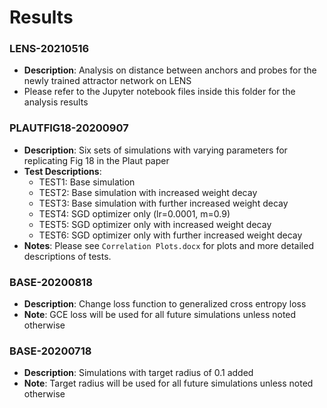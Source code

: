 # Results

### LENS-20210516
 * **Description**: Analysis on distance between anchors and probes for the newly trained attractor network on LENS
 * Please refer to the Jupyter notebook files inside this folder for the analysis results

### PLAUTFIG18-20200907
 * **Description**: Six sets of simulations with varying parameters for replicating Fig 18 in the Plaut paper
 * **Test Descriptions**:
   * TEST1: Base simulation
   * TEST2: Base simulation with increased weight decay
   * TEST3: Base simulation with further increased weight decay
   * TEST4: SGD optimizer only (lr=0.0001, m=0.9)
   * TEST5: SGD optimizer only with increased weight decay
   * TEST6: SGD optimizer only with further increased weight decay
 * **Notes**: Please see `Correlation Plots.docx` for plots and more detailed descriptions of tests.

### BASE-20200818
 * **Description**: Change loss function to generalized cross entropy loss
 * **Note**: GCE loss will be used for all future simulations unless noted otherwise

### BASE-20200718
 * **Description**: Simulations with target radius of 0.1 added
 * **Note**: Target radius will be used for all future simulations unless noted otherwise

